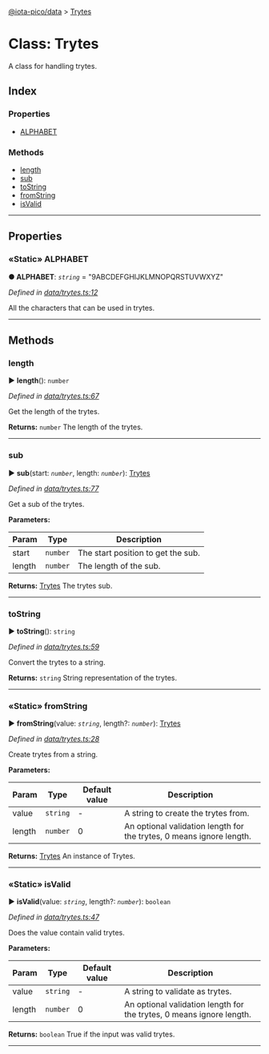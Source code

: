 [@iota-pico/data](../README.md) > [Trytes](../classes/trytes.md)



# Class: Trytes


A class for handling trytes.

## Index

### Properties

* [ALPHABET](trytes.md#alphabet)


### Methods

* [length](trytes.md#length)
* [sub](trytes.md#sub)
* [toString](trytes.md#tostring)
* [fromString](trytes.md#fromstring)
* [isValid](trytes.md#isvalid)



---
## Properties
<a id="alphabet"></a>

### «Static» ALPHABET

**●  ALPHABET**:  *`string`*  = "9ABCDEFGHIJKLMNOPQRSTUVWXYZ"

*Defined in [data/trytes.ts:12](https://github.com/iotaeco/iota-pico-data/blob/d947a68/src/data/trytes.ts#L12)*



All the characters that can be used in trytes.




___


## Methods
<a id="length"></a>

###  length

► **length**(): `number`



*Defined in [data/trytes.ts:67](https://github.com/iotaeco/iota-pico-data/blob/d947a68/src/data/trytes.ts#L67)*



Get the length of the trytes.




**Returns:** `number`
The length of the trytes.






___

<a id="sub"></a>

###  sub

► **sub**(start: *`number`*, length: *`number`*): [Trytes](trytes.md)



*Defined in [data/trytes.ts:77](https://github.com/iotaeco/iota-pico-data/blob/d947a68/src/data/trytes.ts#L77)*



Get a sub of the trytes.


**Parameters:**

| Param | Type | Description |
| ------ | ------ | ------ |
| start | `number`   |  The start position to get the sub. |
| length | `number`   |  The length of the sub. |





**Returns:** [Trytes](trytes.md)
The trytes sub.






___

<a id="tostring"></a>

###  toString

► **toString**(): `string`



*Defined in [data/trytes.ts:59](https://github.com/iotaeco/iota-pico-data/blob/d947a68/src/data/trytes.ts#L59)*



Convert the trytes to a string.




**Returns:** `string`
String representation of the trytes.






___

<a id="fromstring"></a>

### «Static» fromString

► **fromString**(value: *`string`*, length?: *`number`*): [Trytes](trytes.md)



*Defined in [data/trytes.ts:28](https://github.com/iotaeco/iota-pico-data/blob/d947a68/src/data/trytes.ts#L28)*



Create trytes from a string.


**Parameters:**

| Param | Type | Default value | Description |
| ------ | ------ | ------ | ------ |
| value | `string`  | - |   A string to create the trytes from. |
| length | `number`  | 0 |   An optional validation length for the trytes, 0 means ignore length. |





**Returns:** [Trytes](trytes.md)
An instance of Trytes.






___

<a id="isvalid"></a>

### «Static» isValid

► **isValid**(value: *`string`*, length?: *`number`*): `boolean`



*Defined in [data/trytes.ts:47](https://github.com/iotaeco/iota-pico-data/blob/d947a68/src/data/trytes.ts#L47)*



Does the value contain valid trytes.


**Parameters:**

| Param | Type | Default value | Description |
| ------ | ------ | ------ | ------ |
| value | `string`  | - |   A string to validate as trytes. |
| length | `number`  | 0 |   An optional validation length for the trytes, 0 means ignore length. |





**Returns:** `boolean`
True if the input was valid trytes.






___


